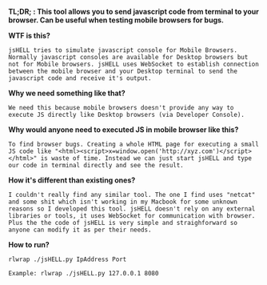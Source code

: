 **TL;DR; : This tool allows you to send javascript code from terminal to your browser. Can be useful when testing mobile browsers for bugs.**

**WTF is this?**

    jsHELL tries to simulate javascript console for Mobile Browsers. Normally javascript consoles are available for Desktop browsers but not for Mobile browsers. jsHELL uses WebSocket to establish connection between the mobile browser and your Desktop terminal to send the javascript code and receive it's output.

**Why we need something like that?**
    
    We need this because mobile browsers doesn't provide any way to execute JS directly like Desktop browsers (via Developer Console). 

**Why would anyone need to executed JS in mobile browser like this?**

    To find browser bugs. Creating a whole HTML page for executing a small JS code like "<html><script>x=window.open('http://xyz.com')</script></html>" is waste of time. Instead we can just start jsHELL and type our code in terminal directly and see the result.

**How it's different than existing ones?**

    I couldn't really find any similar tool. The one I find uses "netcat" and some shit which isn't working in my Macbook for some unknown reasons so I developed this tool. jsHELL doesn't rely on any external libraries or tools, it uses WebSocket for communication with browser. Plus the the code of jsHELL is very simple and straighforward so anyone can modify it as per their needs.

**How to run?** 

    rlwrap ./jsHELL.py IpAddress Port
    
    Example: rlwrap ./jsHELL.py 127.0.0.1 8080
    

